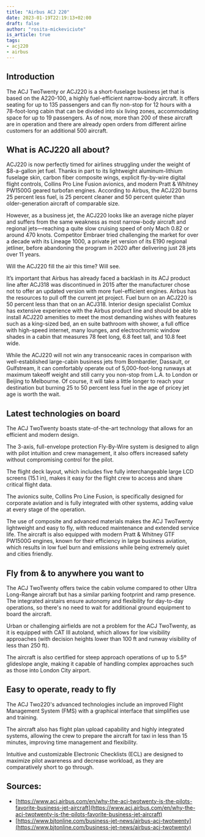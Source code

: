 ```yaml
---
title: "Airbus ACJ 220"
date: 2023-01-19T22:19:13+02:00
draft: false
author: "rosita-mickeviciute"
is_article: true
tags:
- acj220
- airbus
---
```

## Introduction

The ACJ TwoTwenty or ACJ220 is a short-fuselage business jet that is based on the A220-100, a highly fuel-efficient narrow-body aircraft. It offers seating for up to 135 passengers and can fly non-stop for 12 hours with a 78-foot-long cabin that can be divided into six living zones, accommodating space for up to 19 passengers. As of now, more than 200 of these aircraft are in operation and there are already open orders from different airline customers for an additional 500 aircraft.

## What is ACJ220 all about?

ACJ220 is now perfectly timed for airlines struggling under the weight of $8-a-gallon jet fuel. Thanks in part to its lightweight aluminum-lithium fuselage skin, carbon fiber composite wings, explicit fly-by-wire digital flight controls, Collins Pro Line Fusion avionics, and modern Pratt & Whitney PW1500G geared turbofan engines. According to Airbus, the ACJ220 burns 25 percent less fuel, is 25 percent cleaner and 50 percent quieter than older-generation aircraft of comparable size. 

However, as a business jet, the ACJ220 looks like an average niche player and suffers from the same weakness as most narrow-body aircraft and regional jets—reaching a quite slow cruising speed of only Mach 0.82 or around 470 knots. Competitor Embraer tried challenging the market for over a decade with its Lineage 1000, a private jet version of its E190 regional jetliner, before abandoning the program in 2020 after delivering just 28 jets over 11 years.

Will the ACJ220 fill the air this time? Will see. 

It’s important that Airbus has already faced a backlash in its ACJ product line after ACJ318 was discontinued in 2015 after the manufacturer chose not to offer an updated version with more fuel-efficient engines. Airbus has the resources to pull off the current jet project. Fuel burn on an ACJ220 is 50 percent less than that on an ACJ318. Interior design specialist Comlux has extensive experience with the Airbus product line and should be able to install ACJ220 amenities to meet the most demanding wishes with features such as a king-sized bed, an en suite bathroom with shower, a full office with high-speed internet, many lounges, and electrochromic window shades in a cabin that measures 78 feet long, 6.8 feet tall, and 10.8 feet wide. 

While the ACJ220 will not win any transoceanic races in comparison with well-established large-cabin business jets from Bombardier, Dassault, or Gulfstream, it can comfortably operate out of 5,000-foot-long runways at maximum takeoff weight and still carry you non-stop from L.A. to London or Beijing to Melbourne. Of course, it will take a little longer to reach your destination but burning 25 to 50 percent less fuel in the age of pricey jet age is worth the wait.

## Latest technologies on board

The ACJ TwoTwenty boasts state-of-the-art technology that allows for an efficient and modern design.

The 3-axis, full-envelope protection Fly-By-Wire system is designed to align with pilot intuition and crew management, it also offers increased safety without compromising control for the pilot.

The flight deck layout, which includes five fully interchangeable large LCD screens (15.1 in), makes it easy for the flight crew to access and share critical flight data.

The avionics suite, Collins Pro Line Fusion, is specifically designed for corporate aviation and is fully integrated with other systems, adding value at every stage of the operation.

The use of composite and advanced materials makes the ACJ TwoTwenty lightweight and easy to fly, with reduced maintenance and extended service life. The aircraft is also equipped with modern Pratt & Whitney GTF PW1500G engines, known for their efficiency in large business aviation, which results in low fuel burn and emissions while being extremely quiet and cities friendly.

## Fly from & to anywhere you want to

The ACJ TwoTwenty offers twice the cabin volume compared to other Ultra Long-Range aircraft but has a similar parking footprint and ramp presence. The integrated airstairs ensure autonomy and flexibility for day-to-day operations, so there's no need to wait for additional ground equipment to board the aircraft.

Urban or challenging airfields are not a problem for the ACJ TwoTwenty, as it is equipped with CAT III autoland, which allows for low visibility approaches (with decision heights lower than 100 ft and runway visibility of less than 250 ft).

The aircraft is also certified for steep approach operations of up to 5.5º glideslope angle, making it capable of handling complex approaches such as those into London City airport.

## Easy to operate, ready to fly

The ACJ Two220's advanced technologies include an improved Flight Management System (FMS) with a graphical interface that simplifies use and training.

The aircraft also has flight plan upload capability and highly integrated systems, allowing the crew to prepare the aircraft for taxi in less than 15 minutes, improving time management and flexibility.

Intuitive and customizable Electronic Checklists (ECL) are designed to maximize pilot awareness and decrease workload, as they are comparatively short to go through.
 
## Sources:

* [https://www.acj.airbus.com/en/why-the-acj-twotwenty-is-the-pilots-favorite-business-jet-aircraft](https://www.acj.airbus.com/en/why-the-acj-twotwenty-is-the-pilots-favorite-business-jet-aircraft)
* [https://www.bjtonline.com/business-jet-news/airbus-acj-twotwenty](https://www.bjtonline.com/business-jet-news/airbus-acj-twotwenty)
 

